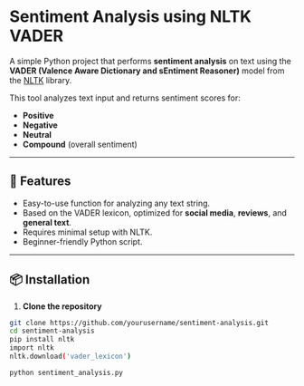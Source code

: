 # Sentiment Analysis using NLTK VADER

A simple Python project that performs **sentiment analysis** on text using the **VADER (Valence Aware Dictionary and sEntiment Reasoner)** model from the [NLTK](https://www.nltk.org/) library.  

This tool analyzes text input and returns sentiment scores for:
- **Positive**
- **Negative**
- **Neutral**
- **Compound** (overall sentiment)

---

## 🚀 Features
- Easy-to-use function for analyzing any text string.
- Based on the VADER lexicon, optimized for **social media**, **reviews**, and **general text**.
- Requires minimal setup with NLTK.
- Beginner-friendly Python script.

---

## 📦 Installation

1. **Clone the repository**
```bash
git clone https://github.com/yourusername/sentiment-analysis.git
cd sentiment-analysis
pip install nltk
import nltk
nltk.download('vader_lexicon')

python sentiment_analysis.py
